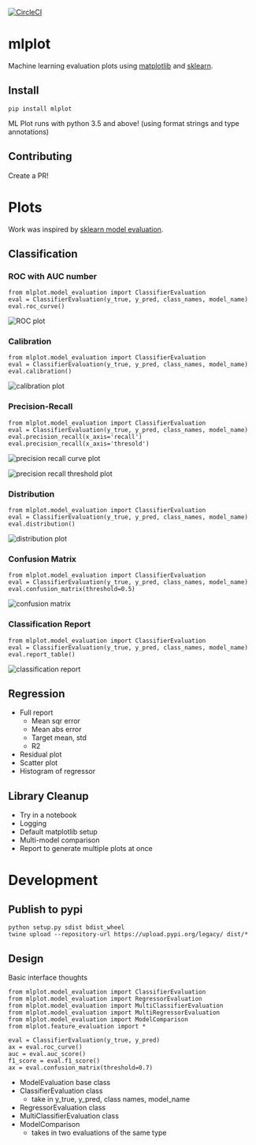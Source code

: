 [![CircleCI](https://circleci.com/gh/sbarton272/mlplot.svg?style=svg)](https://circleci.com/gh/sbarton272/mlplot)

# mlplot

Machine learning evaluation plots using [matplotlib](https://matplotlib.org/) and [sklearn](http://scikit-learn.org/).

## Install

```
pip install mlplot
```

ML Plot runs with python 3.5 and above! (using format strings and type annotations)

## Contributing

Create a PR!

# Plots

Work was inspired by [sklearn model evaluation](http://scikit-learn.org/stable/modules/model_evaluation.html).

## Classification

### ROC with AUC number

```
from mlplot.model_evaluation import ClassifierEvaluation
eval = ClassifierEvaluation(y_true, y_pred, class_names, model_name)
eval.roc_curve()
```

![ROC plot](https://raw.githubusercontent.com/sbarton272/mlplot/master/tests/output/tests.model_evaluation.test_classifier.test_roc_curve.png)

### Calibration

```
from mlplot.model_evaluation import ClassifierEvaluation
eval = ClassifierEvaluation(y_true, y_pred, class_names, model_name)
eval.calibration()
```

![calibration plot](https://raw.githubusercontent.com/sbarton272/mlplot/master/tests/output/tests.model_evaluation.test_classifier.test_calibration.png)

### Precision-Recall

```
from mlplot.model_evaluation import ClassifierEvaluation
eval = ClassifierEvaluation(y_true, y_pred, class_names, model_name)
eval.precision_recall(x_axis='recall')
eval.precision_recall(x_axis='thresold')
```

![precision recall curve plot](https://raw.githubusercontent.com/sbarton272/mlplot/master/tests/output/tests.model_evaluation.test_classifier.test_precision_recall_regular.png)

![precision recall threshold plot](https://raw.githubusercontent.com/sbarton272/mlplot/master/tests/output/tests.model_evaluation.test_classifier.test_precision_recall_threshold.png)

### Distribution

```
from mlplot.model_evaluation import ClassifierEvaluation
eval = ClassifierEvaluation(y_true, y_pred, class_names, model_name)
eval.distribution()
```

![distribution plot](https://raw.githubusercontent.com/sbarton272/mlplot/master/tests/output/tests.model_evaluation.test_classifier.test_distribution.png)

### Confusion Matrix

```
from mlplot.model_evaluation import ClassifierEvaluation
eval = ClassifierEvaluation(y_true, y_pred, class_names, model_name)
eval.confusion_matrix(threshold=0.5)
```

![confusion matrix](https://raw.githubusercontent.com/sbarton272/mlplot/master/tests/output/tests.model_evaluation.test_classifier.test_confusion_matrix.png)

### Classification Report

```
from mlplot.model_evaluation import ClassifierEvaluation
eval = ClassifierEvaluation(y_true, y_pred, class_names, model_name)
eval.report_table()
```

![classification report](https://raw.githubusercontent.com/sbarton272/mlplot/master/tests/output/tests.model_evaluation.test_classifier.test_report_table.png)

## Regression

- Full report
  - Mean sqr error
  - Mean abs error
  - Target mean, std
  - R2
- Residual plot
- Scatter plot
- Histogram of regressor

## Library Cleanup

- Try in a notebook
- Logging
- Default matplotlib setup
- Multi-model comparison
- Report to generate multiple plots at once

# Development

## Publish to pypi

```
python setup.py sdist bdist_wheel
twine upload --repository-url https://upload.pypi.org/legacy/ dist/*
```

## Design

Basic interface thoughts
```
from mlplot.model_evaluation import ClassifierEvaluation
from mlplot.model_evaluation import RegressorEvaluation
from mlplot.model_evaluation import MultiClassifierEvaluation
from mlplot.model_evaluation import MultiRegressorEvaluation
from mlplot.model_evaluation import ModelComparison
from mlplot.feature_evaluation import *

eval = ClassifierEvaluation(y_true, y_pred)
ax = eval.roc_curve()
auc = eval.auc_score()
f1_score = eval.f1_score()
ax = eval.confusion_matrix(threshold=0.7)
```

- ModelEvaluation base class
- ClassifierEvaluation class
    - take in y_true, y_pred, class names, model_name
- RegressorEvaluation class
- MultiClassifierEvaluation class
- ModelComparison
    - takes in two evaluations of the same type
